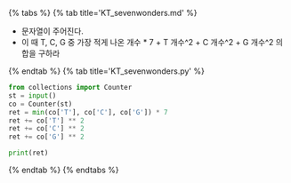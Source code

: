 {% tabs %}
{% tab title='KT_sevenwonders.md' %}

* 문자열이 주어진다.
* 이 때 T, C, G 중 가장 적게 나온 개수 * 7 + T 개수^2 + C 개수^2 + G 개수^2 의 합을 구하라

{% endtab %}
{% tab title='KT_sevenwonders.py' %}

```py
from collections import Counter
st = input()
co = Counter(st)
ret = min(co['T'], co['C'], co['G']) * 7
ret += co['T'] ** 2
ret += co['C'] ** 2
ret += co['G'] ** 2

print(ret)
```

{% endtab %}
{% endtabs %}